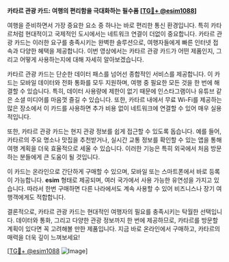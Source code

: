 **카타르 관광 카드: 여행의 편리함을 극대화하는 필수품 [[TG💪+ @esim1088](https://t.me/s/esim1088)]**

여행을 준비하면서 가장 중요한 요소 중 하나는 바로 편리한 통신 환경입니다. 특히 카타르처럼 현대적이고 국제적인 도시에서는 네트워크 연결이 더없이 중요합니다. 카타르 관광 카드는 이러한 요구를 충족시키는 완벽한 솔루션으로, 여행자들에게 빠른 인터넷 접속과 다양한 혜택을 제공합니다. 이번 영상에서는 카타르 관광 카드가 어떤 제품인지, 그리고 어떻게 사용하는지에 대해 자세히 알아보겠습니다.

카타르 관광 카드는 단순한 데이터 패스를 넘어선 종합적인 서비스를 제공합니다. 이 카드는 모바일 데이터와 전화 통화를 모두 지원하며, 여행 중 필요한 모든 것을 한 번에 해결할 수 있습니다. 특히, 데이터 사용량에 제한이 없기 때문에 인스타그램이나 유튜브 같은 소셜 미디어를 마음껏 즐길 수 있습니다. 또한, 카타르 내에서 무료 Wi-Fi를 제공하는 많은 장소에서 이 카드를 사용하면 추가 비용 없이 네트워크에 연결할 수 있어 매우 실용적입니다.

또한, 카타르 관광 카드는 현지 관광 정보를 쉽게 접근할 수 있도록 돕습니다. 예를 들어, 카타르의 주요 명소나 맛집을 추천받거나, 실시간 교통 정보를 확인할 수 있는 앱을 통해 여행 계획을 더욱 효율적으로 세울 수 있습니다. 이러한 기능은 특히 외국에서 처음 방문하는 분들에게 큰 도움이 될 것입니다.

이 카드는 온라인으로 간단하게 구매할 수 있으며, 모바일 또는 스마트폰에서 바로 등록이 가능합니다. **esim** 형태로 제공되며, 여러 국가에서 사용 가능한 유연성을 가지고 있습니다. 따라서 한번 구매하면 다른 나라에서도 계속 사용할 수 있어 비즈니스나 장기 여행객에게도 적합합니다.

결론적으로, 카타르 관광 카드는 현대적인 여행자의 필요를 충족시키는 탁월한 선택입니다. 데이터와 통화, 그리고 다양한 관광 정보까지 한 번에 제공하므로, 카타르를 방문할 계획이 있다면 꼭 고려해볼 만한 제품입니다. 지금 바로 온라인에서 구매하고, 카타르의 매력을 더욱 깊이 느껴보세요!

[[TG💪+ @esim1088](https://t.me/s/esim1088) ![Image](https://i.postimg.cc/Y0z9fWf4/image.png)]